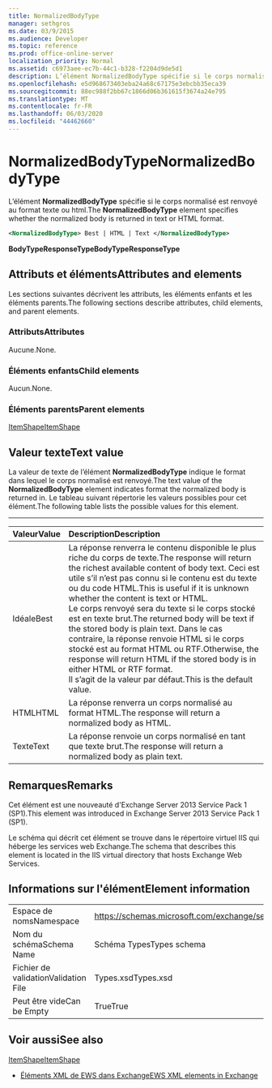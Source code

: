 ```yaml
---
title: NormalizedBodyType
manager: sethgros
ms.date: 03/9/2015
ms.audience: Developer
ms.topic: reference
ms.prod: office-online-server
localization_priority: Normal
ms.assetid: c6973aee-ec7b-44c1-b328-f2204d9de5d1
description: L’élément NormalizedBodyType spécifie si le corps normalisé est renvoyé au format texte ou HTML.
ms.openlocfilehash: e5d968673403eba24a68c67175e3ebcbb35eca39
ms.sourcegitcommit: 88ec988f2bb67c1866d06b361615f3674a24e795
ms.translationtype: MT
ms.contentlocale: fr-FR
ms.lasthandoff: 06/03/2020
ms.locfileid: "44462660"
---
```

# <a name="normalizedbodytype"></a><span data-ttu-id="35615-103">NormalizedBodyType</span><span class="sxs-lookup"><span data-stu-id="35615-103">NormalizedBodyType</span></span>

<span data-ttu-id="35615-104">L’élément **NormalizedBodyType** spécifie si le corps normalisé est renvoyé au format texte ou html.</span><span class="sxs-lookup"><span data-stu-id="35615-104">The **NormalizedBodyType** element specifies whether the normalized body is returned in text or HTML format.</span></span> 
  
```XML
<NormalizedBodyType> Best | HTML | Text </NormalizedBodyType>
```

 <span data-ttu-id="35615-105">**BodyTypeResponseType**</span><span class="sxs-lookup"><span data-stu-id="35615-105">**BodyTypeResponseType**</span></span>
## <a name="attributes-and-elements"></a><span data-ttu-id="35615-106">Attributs et éléments</span><span class="sxs-lookup"><span data-stu-id="35615-106">Attributes and elements</span></span>

<span data-ttu-id="35615-107">Les sections suivantes décrivent les attributs, les éléments enfants et les éléments parents.</span><span class="sxs-lookup"><span data-stu-id="35615-107">The following sections describe attributes, child elements, and parent elements.</span></span>
  
### <a name="attributes"></a><span data-ttu-id="35615-108">Attributs</span><span class="sxs-lookup"><span data-stu-id="35615-108">Attributes</span></span>

<span data-ttu-id="35615-109">Aucune.</span><span class="sxs-lookup"><span data-stu-id="35615-109">None.</span></span>
  
### <a name="child-elements"></a><span data-ttu-id="35615-110">Éléments enfants</span><span class="sxs-lookup"><span data-stu-id="35615-110">Child elements</span></span>

<span data-ttu-id="35615-111">Aucun.</span><span class="sxs-lookup"><span data-stu-id="35615-111">None.</span></span>
  
### <a name="parent-elements"></a><span data-ttu-id="35615-112">Éléments parents</span><span class="sxs-lookup"><span data-stu-id="35615-112">Parent elements</span></span>

[<span data-ttu-id="35615-113">ItemShape</span><span class="sxs-lookup"><span data-stu-id="35615-113">ItemShape</span></span>](itemshape.md)
  
## <a name="text-value"></a><span data-ttu-id="35615-114">Valeur texte</span><span class="sxs-lookup"><span data-stu-id="35615-114">Text value</span></span>

<span data-ttu-id="35615-115">La valeur de texte de l’élément **NormalizedBodyType** indique le format dans lequel le corps normalisé est renvoyé.</span><span class="sxs-lookup"><span data-stu-id="35615-115">The text value of the **NormalizedBodyType** element indicates format the normalized body is returned in.</span></span> <span data-ttu-id="35615-116">Le tableau suivant répertorie les valeurs possibles pour cet élément.</span><span class="sxs-lookup"><span data-stu-id="35615-116">The following table lists the possible values for this element.</span></span> 
  
****

|<span data-ttu-id="35615-117">**Valeur**</span><span class="sxs-lookup"><span data-stu-id="35615-117">**Value**</span></span>|<span data-ttu-id="35615-118">**Description**</span><span class="sxs-lookup"><span data-stu-id="35615-118">**Description**</span></span>|
|:-----|:-----|
|<span data-ttu-id="35615-119">Idéale</span><span class="sxs-lookup"><span data-stu-id="35615-119">Best</span></span>  <br/> |<span data-ttu-id="35615-120">La réponse renverra le contenu disponible le plus riche du corps de texte.</span><span class="sxs-lookup"><span data-stu-id="35615-120">The response will return the richest available content of body text.</span></span> <span data-ttu-id="35615-121">Ceci est utile s’il n’est pas connu si le contenu est du texte ou du code HTML.</span><span class="sxs-lookup"><span data-stu-id="35615-121">This is useful if it is unknown whether the content is text or HTML.</span></span>  <br/> <span data-ttu-id="35615-122">Le corps renvoyé sera du texte si le corps stocké est en texte brut.</span><span class="sxs-lookup"><span data-stu-id="35615-122">The returned body will be text if the stored body is plain text.</span></span> <span data-ttu-id="35615-123">Dans le cas contraire, la réponse renvoie HTML si le corps stocké est au format HTML ou RTF.</span><span class="sxs-lookup"><span data-stu-id="35615-123">Otherwise, the response will return HTML if the stored body is in either HTML or RTF format.</span></span>  <br/> <span data-ttu-id="35615-124">Il s’agit de la valeur par défaut.</span><span class="sxs-lookup"><span data-stu-id="35615-124">This is the default value.</span></span>  <br/> |
|<span data-ttu-id="35615-125">HTML</span><span class="sxs-lookup"><span data-stu-id="35615-125">HTML</span></span>  <br/> |<span data-ttu-id="35615-126">La réponse renverra un corps normalisé au format HTML.</span><span class="sxs-lookup"><span data-stu-id="35615-126">The response will return a normalized body as HTML.</span></span>  <br/> |
|<span data-ttu-id="35615-127">Texte</span><span class="sxs-lookup"><span data-stu-id="35615-127">Text</span></span>  <br/> |<span data-ttu-id="35615-128">La réponse renvoie un corps normalisé en tant que texte brut.</span><span class="sxs-lookup"><span data-stu-id="35615-128">The response will return a normalized body as plain text.</span></span>  <br/> |
   
## <a name="remarks"></a><span data-ttu-id="35615-129">Remarques</span><span class="sxs-lookup"><span data-stu-id="35615-129">Remarks</span></span>

<span data-ttu-id="35615-130">Cet élément est une nouveauté d'Exchange Server 2013 Service Pack 1 (SP1).</span><span class="sxs-lookup"><span data-stu-id="35615-130">This element was introduced in Exchange Server 2013 Service Pack 1 (SP1).</span></span>
  
<span data-ttu-id="35615-131">Le schéma qui décrit cet élément se trouve dans le répertoire virtuel IIS qui héberge les services web Exchange.</span><span class="sxs-lookup"><span data-stu-id="35615-131">The schema that describes this element is located in the IIS virtual directory that hosts Exchange Web Services.</span></span>
  
## <a name="element-information"></a><span data-ttu-id="35615-132">Informations sur l'élément</span><span class="sxs-lookup"><span data-stu-id="35615-132">Element information</span></span>

|||
|:-----|:-----|
|<span data-ttu-id="35615-133">Espace de noms</span><span class="sxs-lookup"><span data-stu-id="35615-133">Namespace</span></span>  <br/> |https://schemas.microsoft.com/exchange/services/2006/types  <br/> |
|<span data-ttu-id="35615-134">Nom du schéma</span><span class="sxs-lookup"><span data-stu-id="35615-134">Schema Name</span></span>  <br/> |<span data-ttu-id="35615-135">Schéma Types</span><span class="sxs-lookup"><span data-stu-id="35615-135">Types schema</span></span>  <br/> |
|<span data-ttu-id="35615-136">Fichier de validation</span><span class="sxs-lookup"><span data-stu-id="35615-136">Validation File</span></span>  <br/> |<span data-ttu-id="35615-137">Types.xsd</span><span class="sxs-lookup"><span data-stu-id="35615-137">Types.xsd</span></span>  <br/> |
|<span data-ttu-id="35615-138">Peut être vide</span><span class="sxs-lookup"><span data-stu-id="35615-138">Can be Empty</span></span>  <br/> |<span data-ttu-id="35615-139">True</span><span class="sxs-lookup"><span data-stu-id="35615-139">True</span></span>  <br/> |
   
## <a name="see-also"></a><span data-ttu-id="35615-140">Voir aussi</span><span class="sxs-lookup"><span data-stu-id="35615-140">See also</span></span>



[<span data-ttu-id="35615-141">ItemShape</span><span class="sxs-lookup"><span data-stu-id="35615-141">ItemShape</span></span>](itemshape.md)


- [<span data-ttu-id="35615-142">Éléments XML de EWS dans Exchange</span><span class="sxs-lookup"><span data-stu-id="35615-142">EWS XML elements in Exchange</span></span>](ews-xml-elements-in-exchange.md)

